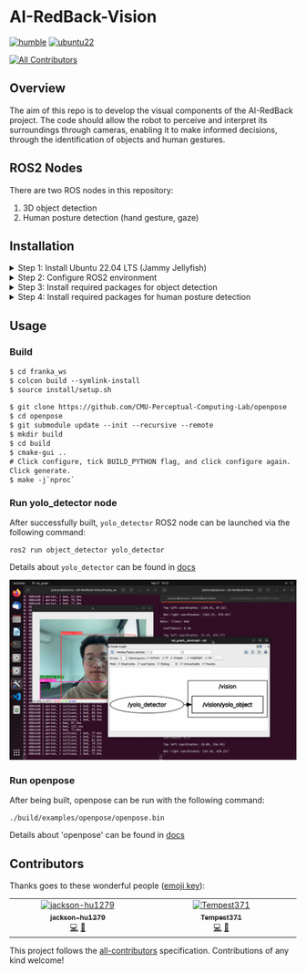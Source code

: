 # AI-RedBack-Vision
[![humble][humble-badge]][humble]
[![ubuntu22][ubuntu22-badge]][ubuntu22]
<!-- ALL-CONTRIBUTORS-BADGE:START - Do not remove or modify this section -->
[![All Contributors](https://img.shields.io/badge/all_contributors-2-orange.svg?style=flat-square)](#contributors-)
<!-- ALL-CONTRIBUTORS-BADGE:END -->
## Overview
The aim of this repo is to develop the visual components of the AI-RedBack project. The code should allow the robot to perceive and interpret its surroundings through cameras, enabling it to make informed decisions, through the identification of objects and human gestures.

## ROS2 Nodes
There are two ROS nodes in this repository:
1. 3D object detection
2. Human posture detection (hand gesture, gaze)

## Installation
<details>
  <summary>
    Step 1: Install Ubuntu 22.04 LTS (Jammy Jellyfish)
  </summary>
  
- Head to [Ubuntu release page](https://releases.ubuntu.com/jammy/) and download the “Desktop Image”
- Can either install via
  - Bootable USB flash drive
  - Virtual Machine
  - WSL
    
</details>

<details>
  <summary>
    Step 2: Configure ROS2 environment 
  </summary>
  
- Open the [official documentation](https://docs.ros.org/en/humble/Installation.html) of ROS Humble for installation instructions
    
</details>

<details>
  <summary>
    Step 3: Install required packages for object detection
  </summary>
  
- Please use `pip` to install the following packages
```
ultralytics >= 8.0
```
    
</details>

<details>
  <summary>
    Step 4: Install required packages for human posture detection
  </summary>

- Please install the following packages
```
CUDA: https://developer.nvidia.com/cuda-11-7-1-download-archive
cuDNN: https://developer.nvidia.com/cudnn
Caffe prerequisites: Openpose repo -> ./scripts/ubuntu/install_deps.sh
```

- Please use `apt-get` to install the following packages
```
cmake-qt-gui
libopencv-dev
python3-dev
```

- Please use `apt` to install the following packages
```
protobuf-compiler
libgoogle-glog-dev
libboost-all-dev
libhdf5-dev
libatlas-base-dev
```

- Please use `pip` to install the following packages
```
numpy
opencv-python
```
</details>

## Usage
### Build
```
$ cd franka_ws
$ colcon build --symlink-install
$ source install/setup.sh
```

```
$ git clone https://github.com/CMU-Perceptual-Computing-Lab/openpose
$ cd openpose
$ git submodule update --init --recursive --remote
$ mkdir build
$ cd build
$ cmake-gui ..
# Click configure, tick BUILD_PYTHON flag, and click configure again. Click generate.
$ make -j`nproc`
```


### Run yolo_detector node
After successfully built, `yolo_detector` ROS2 node can be launched via the following command:
```
ros2 run object_detector yolo_detector
```
Details about `yolo_detector` can be found in [docs](./docs/yolo_object_detector.md)

<p align="center">
  <img src="./docs/images/yolo_detector_running2.jpg" alt="Screenshot of yolo_detector running" width="600" />
</p>


### Run openpose
After being built, openpose can be run with the following command:  
```
./build/examples/openpose/openpose.bin 
```
Details about 'openpose' can be found in [docs](./docs/openpose.md)





## Contributors

Thanks goes to these wonderful people ([emoji key](https://allcontributors.org/docs/en/emoji-key)):

<!-- ALL-CONTRIBUTORS-LIST:START - Do not remove or modify this section -->
<!-- prettier-ignore-start -->
<!-- markdownlint-disable -->
<table>
  <tbody>
    <tr>
      <td align="center" valign="top" width="14.28%"><a href="https://github.com/jackson-hu1279"><img src="https://avatars.githubusercontent.com/u/68998854?v=4?s=100" width="100px;" alt="jackson-hu1279"/><br /><sub><b>jackson-hu1279</b></sub></a><br /><a href="https://github.com/COMP90082-2023-SM2/AI-RedBack-Vision/commits?author=jackson-hu1279" title="Code">💻</a> <a href="https://github.com/COMP90082-2023-SM2/AI-RedBack-Vision/commits?author=jackson-hu1279" title="Documentation">📖</a></td>
      <td align="center" valign="top" width="14.28%"><a href="https://github.com/Tempest371"><img src="https://avatars.githubusercontent.com/u/102500895?v=4?s=100" width="100px;" alt="Tempest371"/><br /><sub><b>Tempest371</b></sub></a><br /><a href="https://github.com/COMP90082-2023-SM2/AI-RedBack-Vision/commits?author=Tempest371" title="Code">💻</a> <a href="https://github.com/COMP90082-2023-SM2/AI-RedBack-Vision/commits?author=Tempest371" title="Documentation">📖</a></td>
    </tr>
  </tbody>
</table>

<!-- markdownlint-restore -->
<!-- prettier-ignore-end -->

<!-- ALL-CONTRIBUTORS-LIST:END -->

This project follows the [all-contributors](https://github.com/all-contributors/all-contributors) specification. Contributions of any kind welcome!


[humble-badge]: https://img.shields.io/badge/-HUMBLE-orange?style=flat-square&logo=ros
[humble]: https://docs.ros.org/en/humble/index.html
[ubuntu22-badge]: https://img.shields.io/badge/-UBUNTU%2022%2E04-blue?style=flat-square&logo=ubuntu&logoColor=white
[ubuntu22]: https://releases.ubuntu.com/jammy/

